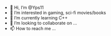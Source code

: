 - 👋 Hi, I’m @Yps11
- 👀 I’m interested in gaming, sci-fi movies/books
- 🌱 I’m currently learning C++
- 💞️ I’m looking to collaborate on ...
- 📫 How to reach me ...

<!---
Yps11/Yps11 is a ✨ special ✨ repository because its `README.md` (this file) appears on your GitHub profile.
You can click the Preview link to take a look at your changes.
--->
